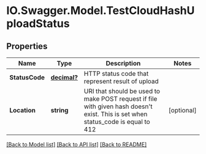 # IO.Swagger.Model.TestCloudHashUploadStatus
## Properties

Name | Type | Description | Notes
------------ | ------------- | ------------- | -------------
**StatusCode** | [**decimal?**](BigDecimal.md) | HTTP status code that represent result of upload | 
**Location** | **string** | URI that should be used to make POST request if file with given hash doesn&#x27;t exist. This is set when status_code is equal to 412 | [optional] 

[[Back to Model list]](../README.md#documentation-for-models) [[Back to API list]](../README.md#documentation-for-api-endpoints) [[Back to README]](../README.md)

